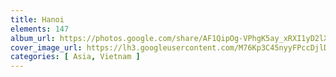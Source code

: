 ```yaml
---
title: Hanoi
elements: 147
album_url: https://photos.google.com/share/AF1QipOg-VPhgK5ay_xRXI1yD2lXNooKHtd9pzFJCxY0gV1QuHR5h5o3OzhP3N1ipafUcw?key=SVRvdmJib1ZuLTZKR0M5SlY2VDVrSnFFazB6NTZB
cover_image_url: https://lh3.googleusercontent.com/M76Kp3C45nyyFPccDjlDCcMDT5hPa8f1A4SVsdU9nc3G5i0iQW4cuZd8OD2cqHmdsj_uHACR96IlRaAtt321531LSupFARcFmkZfkuyqQ4GYUtbGbSBKFERT80b-6rdUYc-RO_RLw0EA1RoJRgHz1prh20jxZ_wFEPsbfNm-dLsgHxLXqmIqMSqH3ldniMAJFBQfAz0HwQrty47aR2GzHOhF24QucAXVg0_J7PyXpAXO9odTLtj6olThBKACvZELBsStCqwdFO7q6b0VJV8ULf9sC8pW6BIt4Cph7A3OtkJFapGL3IShTBjwSx0t1CshAUFnM9qQqTMM9G5v9GCCMIfzWhvKWlsyw-RDPWe2lYGeJdZvRbgfpaazXugTkMELLfD0qkJqBJAzgpX7ReBjovQ1s5K_rvKiT5UQrGG0Vurncto2jpVn3pUJ5rza4pJpuwQAo616AuF_sLVKtoEq81IYA9R3zirgiq3bwjDzcEq7fcb9tWlloDsVVBu61qkmxpspMoGOhC6V1rqt1Isvk3LEfjx-DQegzKg2XyXdJAPQgy7XMIEcjWhMRn1tvy5IQ4-0kpaV-fTpBGBUbRw7C6Xcl9QBkefDyCRQaCDE1jmqpHnb6Dtoursifpgj9HrnfNSZ6-rqTDMtKpj7Nd57VsCUVRtlZ_JDVFDTsQHm7s7T2Mxh9tX6x2Q=s195-p-k-no
categories: [ Asia, Vietnam ]
---
```


